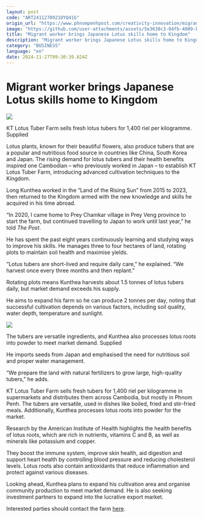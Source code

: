 ```yaml
---
layout: post
code: "ART2411270921OYQ41G"
origin_url: "https://www.phnompenhpost.com/creativity-innovation/migrant-worker-brings-japanese-lotus-skills-home-to-kingdom"
image: "https://github.com/user-attachments/assets/5e3638c3-04fb-4009-bc1e-f8bb5096e5e3"
title: "Migrant worker brings Japanese Lotus skills home to Kingdom"
description: "​​Migrant worker brings Japanese Lotus skills home to Kingdom​"
category: "BUSINESS"
language: "en"
date: 2024-11-27T09:30:39.824Z
---
```


# Migrant worker brings Japanese Lotus skills home to Kingdom

![](https://github.com/user-attachments/assets/33e19f3b-8b9e-4084-8b07-7ca124c220fa)

KT Lotus Tuber Farm sells fresh lotus tubers for 1,400 riel per kilogramme. Supplied

Lotus plants, known for their beautiful flowers, also produce tubers that are a popular and nutritious food source in countries like China, South Korea and Japan. The rising demand for lotus tubers and their health benefits inspired one Cambodian – who previously worked in Japan – to establish KT Lotus Tuber Farm, introducing advanced cultivation techniques to the Kingdom.

Long Kunthea worked in the “Land of the Rising Sun” from 2015 to 2023, then returned to the Kingdom armed with the new knowledge and skills he acquired in his time abroad.

“In 2020, I came home to Prey Chamkar village in Prey Veng province to start the farm, but continued travelling to Japan to work until last year,” he told _The Post_.

He has spent the past eight years continuously learning and studying ways to improve his skills. He manages three to four hectares of land, rotating plots to maintain soil health and maximise yields.

“Lotus tubers are short-lived and require daily care,” he explained. “We harvest once every three months and then replant.”

Rotating plots means Kunthea harvests about 1.5 tonnes of lotus tubers daily, but market demand exceeds his supply. 

He aims to expand his farm so he can produce 2 tonnes per day, noting that successful cultivation depends on various factors, including soil quality, water depth, temperature and sunlight.

![](https://github.com/user-attachments/assets/ce9ac1ad-c4c7-4a33-adb5-3ef72fc427e9)

The tubers are versatile ingredients, and Kunthea also processes lotus roots into powder to meet market demand. Supplied

He imports seeds from Japan and emphasised the need for nutritious soil and proper water management. 

“We prepare the land with natural fertilizers to grow large, high-quality tubers,” he adds.

KT Lotus Tuber Farm sells fresh tubers for 1,400 riel per kilogramme in supermarkets and distributes them across Cambodia, but mostly in Phnom Penh. The tubers are versatile, used in dishes like boiled, fried and stir-fried meals. Additionally, Kunthea processes lotus roots into powder for the market.

Research by the American Institute of Health highlights the health benefits of lotus roots, which are rich in nutrients, vitamins C and B, as well as minerals like potassium and copper. 

They boost the immune system, improve skin health, aid digestion and support heart health by controlling blood pressure and reducing cholesterol levels. Lotus roots also contain antioxidants that reduce inflammation and protect against various diseases.

Looking ahead, Kunthea plans to expand his cultivation area and organise community production to meet market demand. He is also seeking investment partners to expand into the lucrative export market.

Interested parties should contact the farm [here](https://www.facebook.com/ktlotusrootsfarm).